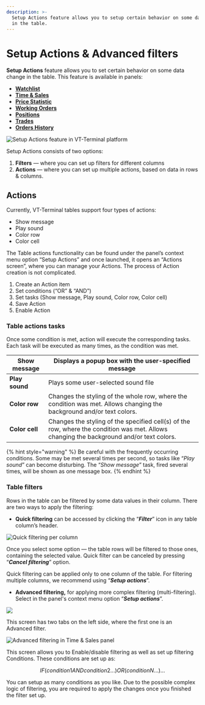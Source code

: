 ```yaml
---
description: >-
  Setup Actions feature allows you to setup certain behavior on some data change
  in the table.
---
```


# Setup Actions & Advanced filters

**Setup Actions** feature allows you to set certain behavior on some data change in the table. This feature is available in panels:

* ****[**Watchlist**](../analytics-panels/watchlist.md)****
* ****[**Time & Sales**](../analytics-panels/time-and-sales.md#setup-actions-filters-and-actions)****
* ****[**Price Statistic**](../analytics-panels/price-statistic.md)****
* ****[**Working Orders**](../portfolio-panels/working-orders.md)****
* ****[**Positions**](../portfolio-panels/positions.md)****
* ****[**Trades**](../portfolio-panels/trades.md)****
* ****[**Orders History**](../portfolio-panels/orders-history.md)****

![Setup Actions feature in VT-Terminal platform](<../.gitbook/assets/image (64).png>)

Setup Actions consists of two options:

1. **Filters** — where you can set up filters for different columns
2. **Actions** — where you can set up multiple actions, based on data in rows & columns.

## Actions

Currently, VT-Terminal tables support four types of actions:

* Show message
* Play sound
* Color row
* Color cell

The Table actions functionality can be found under the panel’s context menu option “Setup Actions” and once launched, it opens an “Actions screen”, where you can manage your Actions. The process of Action creation is not complicated.

1. Create an Action item 
2. Set conditions (“OR” & “AND”) 
3. Set tasks (Show message, Play sound, Color row, Color cell) 
4. Save Action 
5. Enable Action

### Table actions tasks

Once some condition is met, action will execute the corresponding tasks. Each task will be executed as many times, as the condition was met.

| **Show message** | Displays a popup box with the user-specified message                                                                                     |
| ---------------- | ---------------------------------------------------------------------------------------------------------------------------------------- |
| **Play sound**   | Plays some user-selected sound file                                                                                                      |
| **Color row**    | Changes the styling of the whole row, where the condition was met. Allows changing the background and/or text colors.                    |
| **Color cell**   | Changes the styling of the specified cell(s) of the row, where the condition was met. Allows changing the background and/or text colors. |

{% hint style="warning" %}
Be careful with the frequently occurring conditions. Some may be met several times per second, so tasks like “_Play sound_” can become disturbing. The “_Show message_” task, fired several times, will be shown as one message box.
{% endhint %}

### Table filters

Rows in the table can be filtered by some data values in their column. There are two ways to apply the filtering:

* **Quick filtering** can be accessed by clicking the “_**Filter**_” icon in any table column’s header.

![Quick filtering per column](https://gblobscdn.gitbook.com/assets%2F-LD6FsRvQ3jgwJIg6O7r%2F-LSZlUr_Myk0rKIIPYb3%2F-LSZtsdnR8ZXyAorsvkj%2FQuick%20filtering.png?alt=media\&token=ccff8243-c69e-427c-8825-00c8ce9e1818)

Once you select some option — the table rows will be filtered to those ones, containing the selected value. Quick filter can be canceled by pressing “_**Cancel filtering**_” option.

Quick filtering can be applied only to one column of the table. For filtering multiple columns, we recommend using “_**Setup actions**_”.

* **Advanced filtering,** for applying more complex filtering (multi-filtering). Select in the panel's context menu option “_**Setup actions**_”.

![](https://gblobscdn.gitbook.com/assets%2F-LD6FsRvQ3jgwJIg6O7r%2F-LvGYANuFTIQuOZAz6LM%2F-LvGfvw940y4eFZGgYt6%2Fsetup%20actions%20ts.png?alt=media\&token=c7a2a5f1-ab62-49c9-b5a9-8f4753f51bbe)

This screen has two tabs on the left side, where the first one is an Advanced filter.

![Advanced filtering in Time & Sales panel](https://gblobscdn.gitbook.com/assets%2F-LD6FsRvQ3jgwJIg6O7r%2F-LSZlUr_Myk0rKIIPYb3%2F-LS\_5SP-opC1CiDG-iws%2Fadvanced%20filtering.png?alt=media\&token=e2d74d74-7ee5-4533-ae11-09d4db0ab09c)

This screen allows you to Enable/disable filtering as well as set up filtering Conditions. These conditions are set up as:

$$
IF (condition1AND condition2 ...) OR (conditionN...) …
$$

You can setup as many conditions as you like. Due to the possible complex logic of filtering, you are required to apply the changes once you finished the filter set up.

